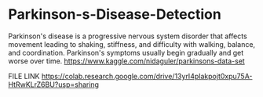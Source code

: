 # Parkinson-s-Disease-Detection
Parkinson's disease is a progressive nervous system disorder that affects movement leading to shaking, stiffness, and difficulty with walking, balance, and coordination. Parkinson's symptoms usually begin gradually and get worse over time.
https://www.kaggle.com/nidaguler/parkinsons-data-set

FILE LINK
https://colab.research.google.com/drive/13yrI4pIakpojt0xpu75A-HtRwKLrZ6BU?usp=sharing
